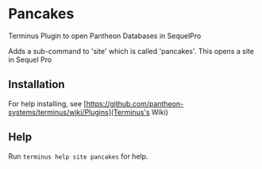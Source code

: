 # Pancakes

Terminus Plugin to open Pantheon Databases in SequelPro

Adds a sub-command to 'site' which is called 'pancakes'. This opens a site in Sequel Pro

## Installation
For help installing, see [https://github.com/pantheon-systems/terminus/wiki/Plugins](Terminus's Wiki)

## Help
Run `terminus help site pancakes` for help.

